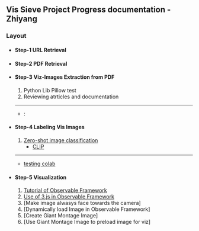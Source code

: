## Vis Sieve Project Progress documentation - Zhiyang

### Layout

- #### Step-1 URL Retrieval
- #### Step-2 PDF Retrieval
- #### Step-3 Viz-Images Extraction from PDF
    1. Python Lib Pillow test
    2. Reviewing atrticles and documentation
    ----------------------------------------------------------------
    - :
        
- #### Step-4 Labeling Vis Images
    1. [Zero-shot image classification](https://huggingface.co/docs/transformers/en/tasks/zero_shot_image_classification)
        - [CLIP](https://openai.com/index/clip/)
    ----------------------------------------------------------------
    - [testing colab](https://colab.research.google.com/drive/1uPUIz_jyyN-8S2QcYoPG4Rn8sG5x4Ppg?usp=sharing)
- #### Step-5 Visualization
    1. [Tutorial of Observable Framework](https://github.com/JimmyXwtx/OB-Tutorials)
    2. [Use of 3.js in Observable Framework](https://github.com/VisSieve/main/tree/Zhiyang-Doc/Visualization/Use%20of%203.js%20in%20Observable%20Framework)
    3. [Make image alwasys face towards the camera]
    4. [Dynamically load Image in Observable Framework]
    5. [Create Giant Montage Image]
    6. [Use Giant Montage Image to preload image for viz]
